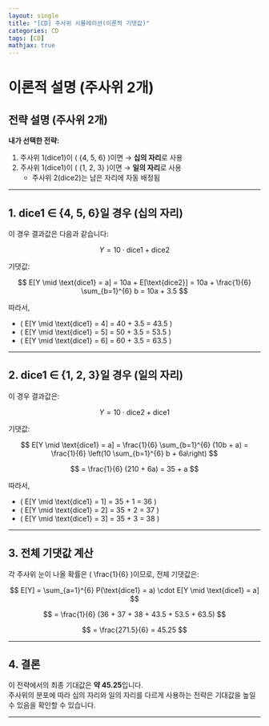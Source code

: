 ```yaml
---
layout: single
title: "[CD] 주사위 시뮬레이션(이론적 기댓값)" 
categories: CD
tags: [CD]
mathjax: true
---
```


# 이론적 설명 (주사위 2개)

## 전략 설명 (주사위 2개)

**내가 선택한 전략:**

1. 주사위 1(dice1)이 \( \{4, 5, 6\} \)이면 → **십의 자리**로 사용  
2. 주사위 1(dice1)이 \( \{1, 2, 3\} \)이면 → **일의 자리**로 사용  
   - 주사위 2(dice2)는 남은 자리에 자동 배정됨

---

## 1. dice1 ∈ {4, 5, 6}일 경우 (십의 자리)

이 경우 결과값은 다음과 같습니다:

$$
Y = 10 \cdot \text{dice1} + \text{dice2}
$$

기댓값:

$$
E[Y \mid \text{dice1} = a] = 10a + E[\text{dice2}] = 10a + \frac{1}{6} \sum_{b=1}^{6} b = 10a + 3.5
$$

따라서,

- \( E[Y \mid \text{dice1} = 4] = 40 + 3.5 = 43.5 \)  
- \( E[Y \mid \text{dice1} = 5] = 50 + 3.5 = 53.5 \)  
- \( E[Y \mid \text{dice1} = 6] = 60 + 3.5 = 63.5 \)

---

## 2. dice1 ∈ {1, 2, 3}일 경우 (일의 자리)

이 경우 결과값은:

$$
Y = 10 \cdot \text{dice2} + \text{dice1}
$$

기댓값:

$$
E[Y \mid \text{dice1} = a] = \frac{1}{6} \sum_{b=1}^{6} (10b + a) = \frac{1}{6} \left(10 \sum_{b=1}^{6} b + 6a\right)
$$

$$
= \frac{1}{6} (210 + 6a) = 35 + a
$$

따라서,

- \( E[Y \mid \text{dice1} = 1] = 35 + 1 = 36 \)  
- \( E[Y \mid \text{dice1} = 2] = 35 + 2 = 37 \)  
- \( E[Y \mid \text{dice1} = 3] = 35 + 3 = 38 \)

---

## 3. 전체 기댓값 계산

각 주사위 눈이 나올 확률은 \( \frac{1}{6} \)이므로, 전체 기댓값은:

$$
E[Y] = \sum_{a=1}^{6} P(\text{dice1} = a) \cdot E[Y \mid \text{dice1} = a]
$$

$$
= \frac{1}{6} (36 + 37 + 38 + 43.5 + 53.5 + 63.5)
$$

$$
= \frac{271.5}{6} = 45.25
$$

---

## 4. 결론

이 전략에서의 최종 기대값은 **약 45.25**입니다.  
주사위의 분포에 따라 십의 자리와 일의 자리를 다르게 사용하는 전략은 기대값을 높일 수 있음을 확인할 수 있습니다.

---

